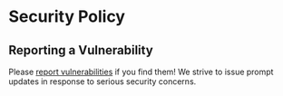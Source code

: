 # Security Policy

## Reporting a Vulnerability

Please [report vulnerabilities](mailto:wbonelli@uga.edu) if you find them! We strive to issue prompt updates in response to serious security concerns.
